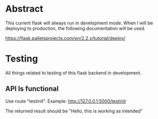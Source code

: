 # Abstract
This current flask will always run in development mode. When I will be deploying to production, the following documentation will be used.

https://flask.palletsprojects.com/en/2.2.x/tutorial/deploy/

# Testing
All things related to testing of this flask backend in development. 

## API Is functional
Use route "testinit". Example: http://127.0.0.1:5000/testinit

The returned result should be "Hello, this is working as intended" 



